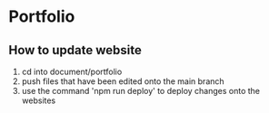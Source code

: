 # Portfolio


## How to update website
1) cd into document/portfolio
2) push files that have been edited onto the main branch
3) use the command 'npm run deploy' to deploy changes onto the websites
